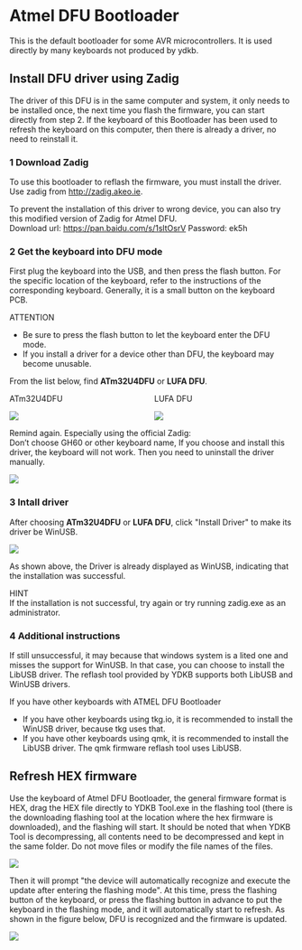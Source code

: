 # Atmel DFU Bootloader

This is the default bootloader for some AVR microcontrollers. It is used directly by many keyboards not produced by ydkb.


## Install DFU driver using Zadig

The driver of this DFU is in the same computer and system, it only needs to be installed once, the next time you flash the firmware, you can start directly from step 2. If the keyboard of this Bootloader has been used to refresh the keyboard on this computer, then there is already a driver, no need to reinstall it.

### 1 Download Zadig

To use this bootloader to reflash the firmware, you must install the driver. Use zadig from http://zadig.akeo.ie. 

To prevent the installation of this driver to wrong device, you can also try this modified version of Zadig for Atmel DFU.  
Download url: https://pan.baidu.com/s/1sltOsrV Password: ek5h

### 2 Get the keyboard into DFU mode

First plug the keyboard into the USB, and then press the flash button. For the specific location of the keyboard, refer to the instructions of the corresponding keyboard. Generally, it is a small button on the keyboard PCB.

<html><div class="attention"> 
<subtitle>ATTENTION</subtitle>
<ul><li>Be sure to press the flash button to let the keyboard enter the DFU mode.</li>
<li>If you install a driver for a device other than DFU, the keyboard may become unusable.</ul>
</div></html>


From the list below, find **ATm32U4DFU** or **LUFA DFU**. 

<html>
<two_col>
<div style="float:left;width:48%;">
<col_h5>ATm32U4DFU</col_h5>

![](/assets/atmel_dfu_01.png?)
</div>
<div style="float:left;width:3%;">&nbsp;</div>
<div style="float:left;width:48%;">
<col_h5>LUFA DFU</col_h5>

![](/assets/atmel_dfu_lufa_01.png?)
</div>
</two_col>
<div style="clear:both;"></div>
</html>

<html><div class="attention"> 
<subtitle>Remind again. Especially using the official Zadig: </subtitle>
<br>Don’t choose GH60 or other keyboard name</font></html>, If you choose and install this driver, the keyboard will not work. Then you need to uninstall the driver manually.
</div></html>

![](/assets/atmel_dfu_02.png?)


### 3 Intall driver

After choosing **ATm32U4DFU** or **LUFA DFU**, click "Install Driver" to make its driver be WinUSB.

![](/assets/atmel_dfu_03.png?)

As shown above, the Driver is already displayed as WinUSB, indicating that the installation was successful. 

<html><div class="hint"> 
<subtitle>HINT</subtitle>
<br>If the installation is not successful, try again or try running zadig.exe as an administrator.
</div></html>

### 4 Additional instructions

If still unsuccessful, it may because that windows system is a lited one and misses the support for WinUSB. In that case, you can choose to install the LibUSB driver. The reflash tool provided by YDKB supports both LibUSB and WinUSB drivers.

<html><div class="hint"> 
<subtitle>If you have other keyboards with ATMEL DFU Bootloader</subtitle>
<ul><li>If you have other keyboards using tkg.io, it is recommended to install the WinUSB driver, because tkg uses that. </li>
<li>If you have other keyboards using qmk, it is recommended to install the LibUSB driver. The qmk firmware reflash tool uses LibUSB.</ul>
</div></html>

## Refresh HEX firmware

Use the keyboard of Atmel DFU Bootloader, the general firmware format is HEX, drag the HEX file directly to YDKB Tool.exe in the flashing tool (there is the downloading flashing tool at the location where the hex firmware is downloaded), and the flashing will start. It should be noted that when YDKB Tool is decompressing, all contents need to be decompressed and kept in the same folder. Do not move files or modify the file names of the files.

<div style="width: 600px">

![](/assets/dfu_reflash_01.png?600)
</div>

Then it will prompt "the device will automatically recognize and execute the update after entering the flashing mode". At this time, press the flashing button of the keyboard, or press the flashing button in advance to put the keyboard in the flashing mode, and it will automatically start to refresh. As shown in the figure below, DFU is recognized and the firmware is updated.

<div style="width: 600px">

![](/assets/dfu_reflash_02.png?600)
</div>

